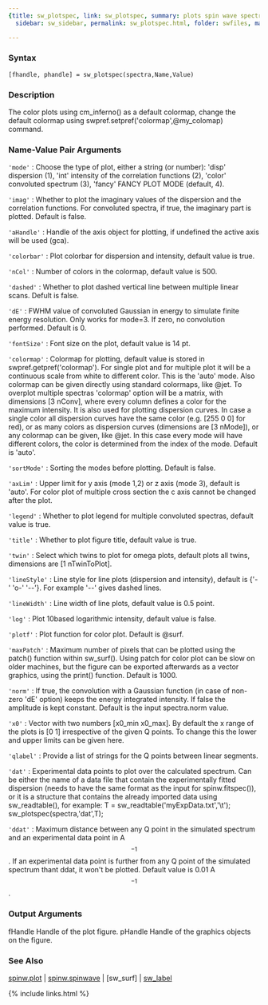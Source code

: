 ```yaml
---
{title: sw_plotspec, link: sw_plotspec, summary: plots spin wave spectrum, keywords: sample,
  sidebar: sw_sidebar, permalink: sw_plotspec.html, folder: swfiles, mathjax: 'true'}

---
```


### Syntax

`[fhandle, phandle] = sw_plotspec(spectra,Name,Value)`

### Description

The color plots using cm_inferno() as a default colormap, change the
default colormap using swpref.setpref('colormap',@my_colomap) command.
 

### Name-Value Pair Arguments

`'mode'`
: Choose the type of plot, either a string (or number):
      'disp'  dispersion (1),
      'int'   intensity of the correlation functions (2),
      'color' convoluted spectrum (3),
      'fancy' FANCY PLOT MODE (default, 4).

`'imag'`
: Whether to plot the imaginary values of the dispersion
  and the correlation functions. For convoluted spectra, if true,
  the imaginary part is plotted. Default is false.

`'aHandle'`
: Handle of the axis object for plotting, if undefined the
  active axis will be used (gca).

`'colorbar'`
: Plot colorbar for dispersion and intensity, default value is true.

`'nCol'`
: Number of colors in the colormap, default value is 500.

`'dashed'`
: Whether to plot dashed vertical line between multiple linear
  scans. Defult is false.

`'dE'`
: FWHM value of convoluted Gaussian in energy to simulate finite
  energy resolution. Only works for mode=3. If zero, no
  convolution performed. Default is 0.

`'fontSize'`
: Font size on the plot, default value is 14 pt.

`'colormap'`
: Colormap for plotting, default value is stored in 
  swpref.getpref('colormap'). For single plot and for multiple
  plot it will be a continuous scale from white to different
  color. This is the 'auto' mode. Also colormap can be given
  directly using standard colormaps, like @jet. To overplot
  multiple spectras 'colormap' option will be a matrix, with
  dimensions [3 nConv], where every column defines a color for
  the maximum intensity. It is also used for plotting dispersion
  curves. In case a single color all dispersion curves have the
  same color (e.g. [255 0 0] for red), or as many colors as
  dispersion curves (dimensions are [3 nMode]), or any colormap
  can be given, like @jet. In this case every mode will have
  different colors, the color is determined from the index of the
  mode. Default is 'auto'.

`'sortMode'`
: Sorting the modes before plotting. Default is false.

`'axLim'`
: Upper limit for y axis (mode 1,2) or z axis (mode 3), default
  is 'auto'. For color plot of multiple cross section the c axis
  cannot be changed after the plot.

`'legend'`
: Whether to plot legend for multiple convoluted spectras,
  default value is true.

`'title'`
: Whether to plot figure title, default value is true.

`'twin'`
: Select which twins to plot for omega plots, default plots all
  twins, dimensions are [1 nTwinToPlot].

`'lineStyle'`
: Line style for line plots (dispersion and intensity), default
  is {'-' 'o-' '--'}. For example '--' gives dashed lines.

`'lineWidth'`
: Line width of line plots, default value is 0.5 point.

`'log'`
: Plot 10based logarithmic intensity, default value is false.

`'plotf'`
: Plot function for color plot. Default is @surf.

`'maxPatch'`
: Maximum number of pixels that can be plotted using the patch()
  function within sw_surf(). Using patch for color plot can be
  slow on older machines, but the figure can be exported
  afterwards as a vector graphics, using the print() function.
  Default is 1000.

`'norm'`
: If true, the convolution with a Gaussian function (in case of
  non-zero 'dE' option) keeps the energy integrated intensity. If
  false the amplitude is kept constant. Default is the input
  spectra.norm value.

`'x0'`
: Vector with two numbers [x0_min x0_max]. By default the x range
  of the plots is [0 1] irrespective of the given Q points. To
  change this the lower and upper limits can be given here.

`'qlabel'`
: Provide a list of strings for the Q points between linear
  segments.

`'dat'`
: Experimental data points to plot over the calculated spectrum.
  Can be either the name of a data file that contain the
  experimentally fitted dispersion (needs to have the same format
  as the input for spinw.fitspec()), or it is a structure that
  contains the already imported data using sw_readtable(), for
  example:
      T = sw_readtable('myExpData.txt','\t');
      sw_plotspec(spectra,'dat',T);

`'ddat'`
: Maximum distance between any Q point in the simulated spectrum
  and an experimental data point in A$$^{-1}$$. If an experimental data
  point is further from any Q point of the simulated spectrum
  thant ddat, it won't be plotted. Default value is 0.01 A$$^{-1}$$.

### Output Arguments

fHandle   Handle of the plot figure.
pHandle   Handle of the graphics objects on the figure.

### See Also

[spinw.plot](spinw_plot.html) \| [spinw.spinwave](spinw_spinwave.html) \| [sw_surf] \| [sw_label](sw_label.html)

{% include links.html %}
